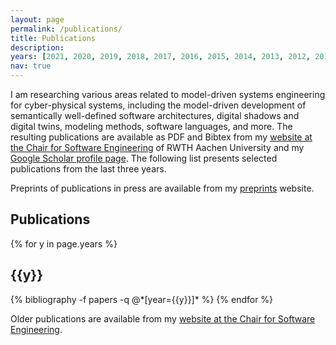 ```yaml
---
layout: page
permalink: /publications/
title: Publications
description: 
years: [2021, 2020, 2019, 2018, 2017, 2016, 2015, 2014, 2013, 2012, 2011]
nav: true
---
```


I am researching various areas related to model-driven systems engineering for cyber-physical systems, including the model-driven development of semantically well-defined software architectures, digital shadows and digital twins, modeling methods, software languages, and more. The resulting publications are available as PDF and Bibtex from my [website at the Chair for Software Engineering](https://www.se-rwth.de/staff/wortmann/) of RWTH Aachen University and my [Google Scholar profile page](https://scholar.google.de/citations?user=6ImtercAAAAJ&hl=de&oi=ao). The following list presents selected publications from the last three years.

Preprints of publications in press are available from my [preprints](../preprints/) website.

## Publications

<div class="publications">

{% for y in page.years %}
  <h2 class="year">{{y}}</h2>
  {% bibliography -f papers -q @*[year={{y}}]* %}
{% endfor %}

</div>

Older publications are available from my [website at the Chair for Software Engineering](https://www.se-rwth.de/staff/wortmann/).
